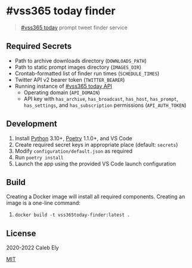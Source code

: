 # #vss365 today finder

> [#vss365 today](https://vss365today.com/) prompt tweet finder service

## Required Secrets

- Path to archive downloads directory (`DOWNLOADS_PATH`)
- Path to static prompt images directory (`IMAGES_DIR`)
- Crontab-formatted list of finder run times (`SCHEDULE_TIMES`)
- Twitter API v2 bearer token (`TWITTER_BEARER`)
- Running instance of [#vss365 today API](https://github.com/le717/vss365today-api)
  - Operating domain (`API_DOMAIN`)
  - API key with `has_archive`, `has_broadcast`, `has_host`, `has_prompt`, `has_settings`, and `has_subscription` permissions (`API_AUTH_TOKEN`)

## Development

1. Install [Python](https://www.python.org/) 3.10+, [Poetry](https://poetry.eustace.io/) 1.1.0+, and VS Code
1. Create required secret keys in appropriate place (default: `secrets`)
1. Modify `configuration/default.json` as required
1. Run `poetry install`
1. Launch the app using the provided VS Code launch configuration


## Build

Creating a Docker image will install all required components.
Creating an image is a one-line command:

1. `docker build -t vss365today-finder:latest .`

## License

2020-2022 Caleb Ely

[MIT](LICENSE)
